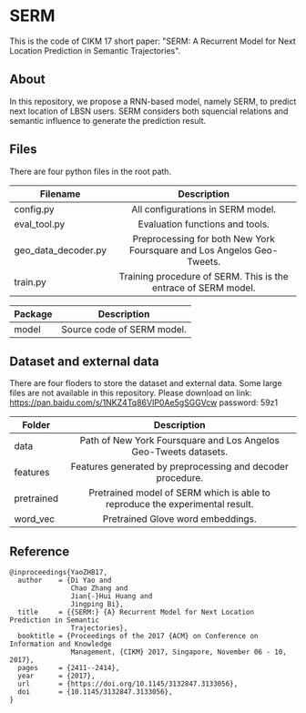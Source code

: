 # SERM

This is the code of CIKM 17 short paper: "SERM: A Recurrent Model for Next Location Prediction in Semantic Trajectories".

## About
In this repository, we propose a RNN-based model, namely SERM, to predict next location of LBSN users. SERM considers both squencial relations and semantic influence to generate the prediction result. 

## Files
There are four python files in the root path.

| Filename    |      Description      | 
|----------|:-------------:|
| config.py |  All configurations in SERM model. |
| eval_tool.py |   Evaluation functions and tools.   | 
| geo_data_decoder.py | Preprocessing for both New York Foursquare and Los Angelos Geo-Tweets. |
| train.py| Training procedure of SERM. This is the entrace of SERM model. | 



| Package    |      Description      | 
|----------|:-------------:|
| model | Source code of SERM model. |


## Dataset and external data
There are four floders to store the dataset and external data. Some large files are not available in this repository. Please download on link: https://pan.baidu.com/s/1NKZ4Tq86VIP0Ae5gSGGVcw   password: 59z1

| Folder    |      Description      | 
|----------|:-------------:|
| data |  Path of New York Foursquare and Los Angelos Geo-Tweets datasets. |
| features|  Features generated by preprocessing and decoder procedure.   | 
| pretrained | Pretrained model of SERM which is able to reproduce the experimental result. |
| word_vec| Pretrained Glove word embeddings. | 


## Reference
```
@inproceedings{YaoZHB17,
  author    = {Di Yao and
               Chao Zhang and
               Jian{-}Hui Huang and
               Jingping Bi},
  title     = {{SERM:} {A} Recurrent Model for Next Location Prediction in Semantic
               Trajectories},
  booktitle = {Proceedings of the 2017 {ACM} on Conference on Information and Knowledge
               Management, {CIKM} 2017, Singapore, November 06 - 10, 2017},
  pages     = {2411--2414},
  year      = {2017},
  url       = {https://doi.org/10.1145/3132847.3133056},
  doi       = {10.1145/3132847.3133056},
}
```
